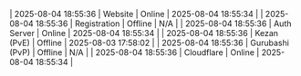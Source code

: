 | 2025-08-04 18:55:36 | Website | Online | 2025-08-04 18:55:34 |
| 2025-08-04 18:55:36 | Registration | Offline | N/A |
| 2025-08-04 18:55:36 | Auth Server | Online | 2025-08-04 18:55:34 |
| 2025-08-04 18:55:36 | Kezan (PvE) | Offline | 2025-08-03 17:58:02 |
| 2025-08-04 18:55:36 | Gurubashi (PvP) | Offline | N/A |
| 2025-08-04 18:55:36 | Cloudflare | Online | 2025-08-04 18:55:34 |
